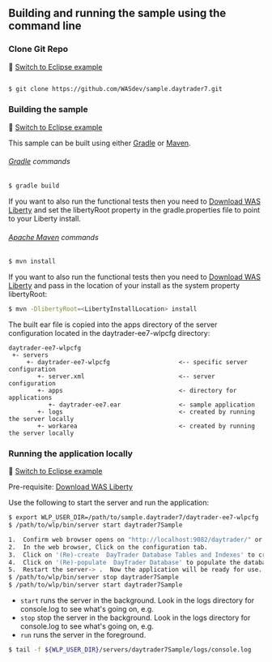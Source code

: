 ## Building and running the sample using the command line

### Clone Git Repo
:pushpin: [Switch to Eclipse example](/docs/Using-WDT.md/#clone-git-repo)

```bash

$ git clone https://github.com/WASdev/sample.daytrader7.git  

```

### Building the sample
:pushpin: [Switch to Eclipse example](/docs/Using-WDT.md/#building-the-sample-in-eclipse)

This sample can be built using either [Gradle](#gradle-commands) or [Maven](#apache-maven-commands).

###### [Gradle](http://gradle.org/) commands

```bash
$ gradle build
```

If you want to also run the functional tests then you need to [Download WAS Liberty](/docs/Downloading-WAS-Liberty.md) and set the libertyRoot property in the gradle.properties file to point to your Liberty install.

###### [Apache Maven](http://maven.apache.org/) commands

```bash
$ mvn install
```

If you want to also run the functional tests then you need to [Download WAS Liberty](/docs/Downloading-WAS-Liberty.md) and pass in the location of your install as the system property libertyRoot:

```bash
$ mvn -DlibertyRoot=<LibertyInstallLocation> install
```

The built ear file is copied into the apps directory of the server configuration located in the daytrader-ee7-wlpcfg directory:

```text
daytrader-ee7-wlpcfg
 +- servers
     +- daytrader-ee7-wlpcfg                   <-- specific server configuration
        +- server.xml                          <-- server configuration
        +- apps                                <- directory for applications
           +- daytrader-ee7.ear                <- sample application
        +- logs                                <- created by running the server locally
        +- workarea                            <- created by running the server locally
```

### Running the application locally
:pushpin: [Switch to Eclipse example](/docs/Using-WDT.md/#running-the-application-locally)

Pre-requisite: [Download WAS Liberty](/docs/Downloading-WAS-Liberty.md)

Use the following to start the server and run the application:

```bash
$ export WLP_USER_DIR=/path/to/sample.daytrader7/daytrader-ee7-wlpcfg
$ /path/to/wlp/bin/server start daytrader7Sample

1.  Confirm web browser opens on "http://localhost:9082/daytrader/" or "http://localhost:9082/daytrader/index.faces"
2.  In the web browser, Click on the configuration tab.
3.  Click on '(Re)-create  DayTrader Database Tables and Indexes' to create the database.
4.  Click on '(Re)-populate  DayTrader Database' to populate the database.
5.  Restart the server-> .  Now the application will be ready for use.
$ /path/to/wlp/bin/server stop daytrader7Sample
$ /path/to/wlp/bin/server start daytrader7Sample
```

* `start` runs the server in the background. Look in the logs directory for console.log to see what's going on, e.g.
* `stop` stop the server in the background. Look in the logs directory for console.log to see what's going on, e.g.
* `run` runs the server in the foreground.

```bash
$ tail -f ${WLP_USER_DIR}/servers/daytrader7Sample/logs/console.log
```

